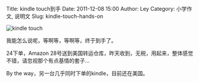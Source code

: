 Title: kindle touch到手
Date: 2011-12-08 15:00
Author: Ley
Category: 小学作文, 说明文
Slug: kindle-touch-hands-on

![kindle touch][]

我能怎么说呢，等啊等，等啊等，终于到手了。

24下单，Amazon
28号送到美国转运仓库，昨天收到，无税，用起来，整体感觉不错，请忽视那个有点基情的套子...

By the way，另一台几乎同时下单的kindle，目前还在美国。

  [kindle touch]: https://lh5.googleusercontent.com/-B0EaCorXNGQ/TuBfojI60kI/AAAAAAAAGmc/V9cufVZlPG8/s1000/DSC_0026.JPG
    "kindle touch"
